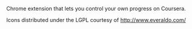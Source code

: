 Chrome extension that lets you control your own progress on Coursera.

Icons distributed under the LGPL courtesy of http://www.everaldo.com/
